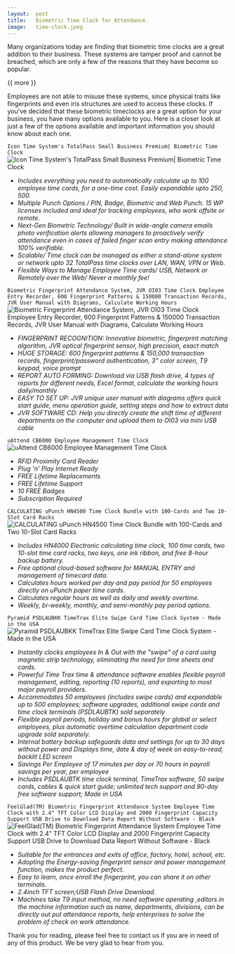 ```yaml
---
layout:  post
title:   Biometric Time Clock for Attendance.
image:   time-clock.jpeg
---
```



Many organizations today are finding that biometric time clocks are a great addition to their business. These systems are tamper proof and cannot be breached, which are only a few of the reasons that they have become so popular.

{{ more }}

Employees are not able to misuse these systems, since physical traits like fingerprints and even iris structures are used to access these clocks. If you've decided that these biometric timeclocks are a great option for your business, you have many options available to you. Here is a closer look at just a few of the options available and important information you should know about each one.


`Icon Time System's TotalPass Small Business Premium| Biometric Time Clock`
![Icon Time System's TotalPass Small Business Premium| Biometric Time Clock ](/img/posts/icon-time-system.jpg)

* _Includes everything you need to automatically calculate up to 100 employee time cards, for a one-time cost. Easily expandable upto 250, 500._
* _Multiple Punch Options / PIN, Badge, Biometric and Web Punch. 15 WP licenses included and ideal for tracking employees, who work offsite or remote._
* _Next-Gen Biometric Technology/ Built in wide-angle camera emails photo verification alerts allowing managers to proactively verify attendance even in cases of failed finger scan entry making attendance 100% verifiable._
* _Scalable/ Time clock can be managed as either a stand-alone system or network upto 32 TotalPass time clocks over LAN, WAN, VPN or Web._
* _Flexible Ways to Manage Employee Time cards/ USB, Network or Remotely over the Web/ Never a monthly fee!_


`Biometric Fingerprint Attendance System, JVR OI03 Time Clock Employee Entry Recorder, 600 Fingerprint Patterns & 150000 Transaction Records, JVR User Manual with Diagrams, Calculate Working Hours`
![Biometric Fingerprint Attendance System, JVR OI03 Time Clock Employee Entry Recorder, 600 Fingerprint Patterns & 150000 Transaction Records, JVR User Manual with Diagrams, Calculate Working Hours](/img/posts/bio-att.jpg)

* _FINGERPRINT RECOGNITION: Innovative biometric, fingerprint matching algorithm, JVR optical fingerprint sensor, high precision, exact match_
* _HUGE STORAGE: 600 fingerprint patterns & 150,000 transaction records, fingerprint/password authentication, 3" color screen, T9 keypad, voice prompt_
* _REPORT AUTO FORMING: Download via USB flash drive, 4 types of reports for different needs, Excel format, calculate the working hours daily/monthly_
* _EASY TO SET UP: JVR unique user manual with diagrams offers quick start guide, menu operation guide, setting steps and how to extract data_
* _JVR SOFTWARE CD: Help you directly create the shift time of different departments on the computer and upload them to OI03 via mini USB cable_


`uAttend CB6000 Employee Management Time Clock`
![uAttend CB6000 Employee Management Time Clock](/img/posts/uattend.jpg)

* _RFID Proximity Card Reader_
* _Plug 'n' Play Internet Ready_
* _FREE Lifetime Replacements_
* _FREE Lifetime Support_
* _10 FREE Badges_
* _Subscription Required_


`CALCULATING uPunch HN4500 Time Clock Bundle with 100-Cards and Two 10-Slot Card Racks`
![CALCULATING uPunch HN4500 Time Clock Bundle with 100-Cards and Two 10-Slot Card Racks](/img/posts/upunch.jpg)

* _Includes HN4000 Electronic calculating time clock, 100 time cards, two 10-slot time card racks, two keys, one ink ribbon, and free 8-hour backup battery._
* _Free optional cloud-based software for MANUAL ENTRY and management of timecard data._
* _Calculates hours worked per day and pay period for 50 employees directly on uPunch paper time cards._
* _Calculates regular hours as well as daily and weekly overtime._
* _Weekly, bi-weekly, monthly, and semi-monthly pay period options._


`Pyramid PSDLAUBKK TimeTrax Elite Swipe Card Time Clock System - Made in the USA`
![Pyramid PSDLAUBKK TimeTrax Elite Swipe Card Time Clock System - Made in the USA](/img/posts/pyramid.jpg)

* _Instantly clocks employees In & Out with the "swipe" of a card using magnetic strip technology, eliminating the need for time sheets and cards._
* _Powerful Time Trax time & attendance software enables flexible payroll management, editing, reporting (10 reports), and exporting to most major payroll providers._
* _Accommodates 50 employees (includes swipe cards) and expandable up to 500 employees; software upgrades, additional swipe cards and time clock terminals (PSDLAUBTK) sold separately_
* _Flexible payroll periods, holiday and bonus hours for global or select employees, plus automatic overtime calculation department code upgrade sold separately._
* _Internal battery backup safeguards data and settings for up to 30 days without power and Displays time, date & day of week on easy-to-read, backlit LED screen_
* _Savings Per Employee of 17 minutes per day or 70 hours in payroll savings per year, per employee_
* _Includes PSDLAUBTK time clock terminal, TimeTrax software, 50 swipe cards, cables & quick start guide; unlimited tech support and 90-day free software support; Made in USA_


`FeelGlad(TM) Biometric Fingerprint Attendance System Employee Time Clock with 2.4" TFT Color LCD Display and 2000 Fingerprint Capacity Support USB Drive to Download Data Report Without Software - Black`
![FeelGlad(TM) Biometric Fingerprint Attendance System Employee Time Clock with 2.4" TFT Color LCD Display and 2000 Fingerprint Capacity Support USB Drive to Download Data Report Without Software - Black ](/img/posts/feeglad.jpg)

* _Suitable for the entrances and exits of office, factory, hotel, school, etc._
* _Adopting the Energy-saving fingerprint sensor and power management function, makes the product perfect._
* _Easy to learn, once enroll the fingerprint, you can share it on other terminals._
* _2.4inch TFT screen;USB Flash Drive Download._
* _Machines take T9 input method, no need software operating ,editors in the machine information such as name, departments, divisions, can be directly out put attendance reports, help enterprises to solve the problem of check on work attendance._


Thank you for reading, please feel free to contact us if you are in need of any of this product. We be very glad to hear from you.
